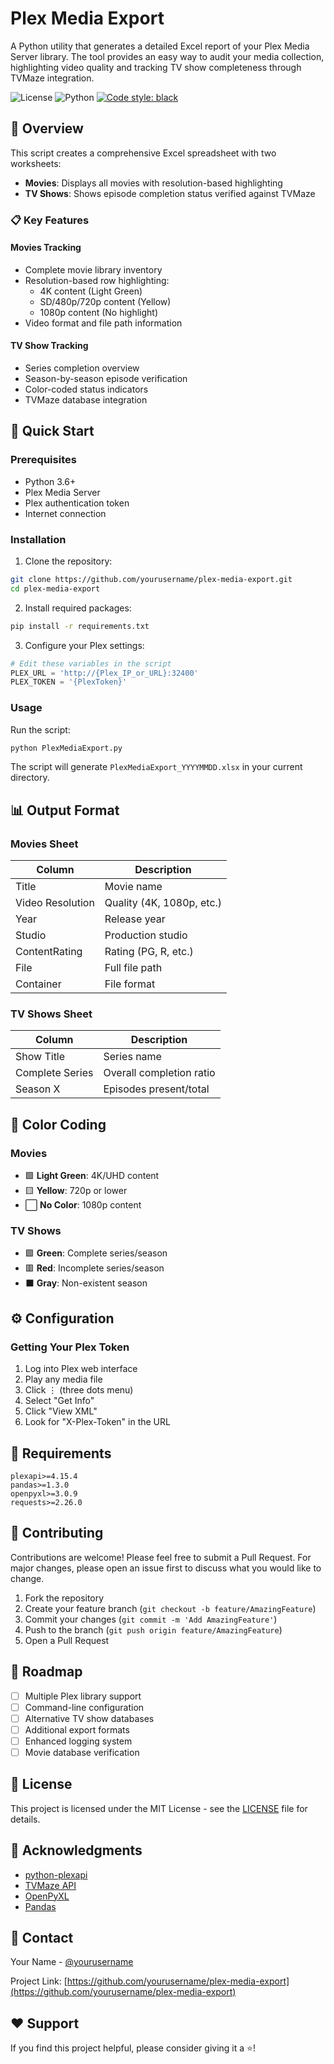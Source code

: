 # Plex Media Export

A Python utility that generates a detailed Excel report of your Plex Media Server library. The tool provides an easy way to audit your media collection, highlighting video quality and tracking TV show completeness through TVMaze integration.

![License](https://img.shields.io/badge/license-GPL-blue.svg)
![Python](https://img.shields.io/badge/python-3.6+-blue.svg)
[![Code style: black](https://img.shields.io/badge/code%20style-black-000000.svg)](https://github.com/psf/black)

## 🎯 Overview

This script creates a comprehensive Excel spreadsheet with two worksheets:
- **Movies**: Displays all movies with resolution-based highlighting
- **TV Shows**: Shows episode completion status verified against TVMaze

### 📋 Key Features

#### Movies Tracking
- Complete movie library inventory
- Resolution-based row highlighting:
  - 4K content (Light Green)
  - SD/480p/720p content (Yellow)
  - 1080p content (No highlight)
- Video format and file path information

#### TV Show Tracking
- Series completion overview
- Season-by-season episode verification
- Color-coded status indicators
- TVMaze database integration

## 🚀 Quick Start

### Prerequisites

- Python 3.6+
- Plex Media Server
- Plex authentication token
- Internet connection

### Installation

1. Clone the repository:
```bash
git clone https://github.com/yourusername/plex-media-export.git
cd plex-media-export
```

2. Install required packages:
```bash
pip install -r requirements.txt
```

3. Configure your Plex settings:
```python
# Edit these variables in the script
PLEX_URL = 'http://{Plex_IP_or_URL}:32400'
PLEX_TOKEN = '{PlexToken}'
```

### Usage

Run the script:
```bash
python PlexMediaExport.py
```

The script will generate `PlexMediaExport_YYYYMMDD.xlsx` in your current directory.

## 📊 Output Format

### Movies Sheet
| Column | Description |
|--------|-------------|
| Title | Movie name |
| Video Resolution | Quality (4K, 1080p, etc.) |
| Year | Release year |
| Studio | Production studio |
| ContentRating | Rating (PG, R, etc.) |
| File | Full file path |
| Container | File format |

### TV Shows Sheet
| Column | Description |
|--------|-------------|
| Show Title | Series name |
| Complete Series | Overall completion ratio |
| Season X | Episodes present/total |

## 🎨 Color Coding

### Movies
- 🟩 **Light Green**: 4K/UHD content
- 🟨 **Yellow**: 720p or lower
- ⬜ **No Color**: 1080p content

### TV Shows
- 🟩 **Green**: Complete series/season
- 🟥 **Red**: Incomplete series/season
- ⬛ **Gray**: Non-existent season

## ⚙️ Configuration

### Getting Your Plex Token

1. Log into Plex web interface
2. Play any media file
3. Click ⋮ (three dots menu)
4. Select "Get Info"
5. Click "View XML"
6. Look for "X-Plex-Token" in the URL

## 📝 Requirements

```plaintext
plexapi>=4.15.4
pandas>=1.3.0
openpyxl>=3.0.9
requests>=2.26.0
```

## 🤝 Contributing

Contributions are welcome! Please feel free to submit a Pull Request. For major changes, please open an issue first to discuss what you would like to change.

1. Fork the repository
2. Create your feature branch (`git checkout -b feature/AmazingFeature`)
3. Commit your changes (`git commit -m 'Add AmazingFeature'`)
4. Push to the branch (`git push origin feature/AmazingFeature`)
5. Open a Pull Request

## 🚧 Roadmap

- [ ] Multiple Plex library support
- [ ] Command-line configuration
- [ ] Alternative TV show databases
- [ ] Additional export formats
- [ ] Enhanced logging system
- [ ] Movie database verification

## 📄 License

This project is licensed under the MIT License - see the [LICENSE](LICENSE) file for details.

## 🙏 Acknowledgments

- [python-plexapi](https://github.com/pkkid/python-plexapi)
- [TVMaze API](https://www.tvmaze.com/api)
- [OpenPyXL](https://openpyxl.readthedocs.io/)
- [Pandas](https://pandas.pydata.org/)

## 📮 Contact

Your Name - [@yourusername](https://github.com/yourusername)

Project Link: [https://github.com/yourusername/plex-media-export](https://github.com/yourusername/plex-media-export)

## ❤️ Support

If you find this project helpful, please consider giving it a ⭐️!
